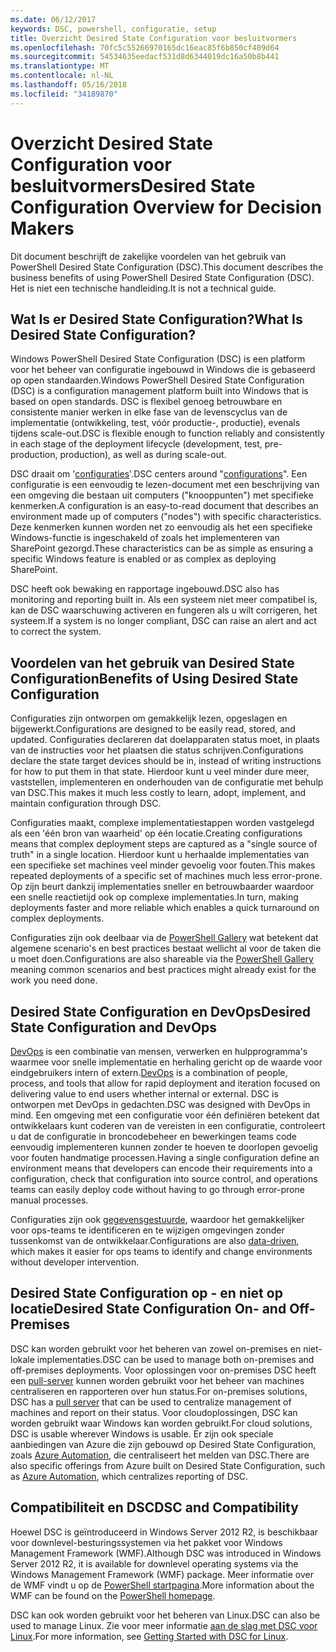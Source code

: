 ```yaml
---
ms.date: 06/12/2017
keywords: DSC, powershell, configuratie, setup
title: Overzicht Desired State Configuration voor besluitvormers
ms.openlocfilehash: 70fc5c55266970165dc16eac85f6b850cf409d64
ms.sourcegitcommit: 54534635eedacf531d8d6344019dc16a50b8b441
ms.translationtype: MT
ms.contentlocale: nl-NL
ms.lasthandoff: 05/16/2018
ms.locfileid: "34189870"
---
```

# <a name="desired-state-configuration-overview-for-decision-makers"></a><span data-ttu-id="cb2ff-103">Overzicht Desired State Configuration voor besluitvormers</span><span class="sxs-lookup"><span data-stu-id="cb2ff-103">Desired State Configuration Overview for Decision Makers</span></span>

<span data-ttu-id="cb2ff-104">Dit document beschrijft de zakelijke voordelen van het gebruik van PowerShell Desired State Configuration (DSC).</span><span class="sxs-lookup"><span data-stu-id="cb2ff-104">This document describes the business benefits of using PowerShell Desired State Configuration (DSC).</span></span> <span data-ttu-id="cb2ff-105">Het is niet een technische handleiding.</span><span class="sxs-lookup"><span data-stu-id="cb2ff-105">It is not a technical guide.</span></span>

## <a name="what-is-desired-state-configuration"></a><span data-ttu-id="cb2ff-106">Wat Is er Desired State Configuration?</span><span class="sxs-lookup"><span data-stu-id="cb2ff-106">What Is Desired State Configuration?</span></span>

<span data-ttu-id="cb2ff-107">Windows PowerShell Desired State Configuration (DSC) is een platform voor het beheer van configuratie ingebouwd in Windows die is gebaseerd op open standaarden.</span><span class="sxs-lookup"><span data-stu-id="cb2ff-107">Windows PowerShell Desired State Configuration (DSC) is a configuration management platform built into Windows that is based on open standards.</span></span> <span data-ttu-id="cb2ff-108">DSC is flexibel genoeg betrouwbare en consistente manier werken in elke fase van de levenscyclus van de implementatie (ontwikkeling, test, vóór productie-, productie), evenals tijdens scale-out.</span><span class="sxs-lookup"><span data-stu-id="cb2ff-108">DSC is flexible enough to function reliably and consistently in each stage of the deployment lifecycle (development, test, pre-production, production), as well as during scale-out.</span></span>

<span data-ttu-id="cb2ff-109">DSC draait om '[configuraties](https://msdn.microsoft.com/powershell/dsc/configurations)'.</span><span class="sxs-lookup"><span data-stu-id="cb2ff-109">DSC centers around "[configurations](https://msdn.microsoft.com/powershell/dsc/configurations)".</span></span>
<span data-ttu-id="cb2ff-110">Een configuratie is een eenvoudig te lezen-document met een beschrijving van een omgeving die bestaan uit computers ("knooppunten") met specifieke kenmerken.</span><span class="sxs-lookup"><span data-stu-id="cb2ff-110">A configuration is an easy-to-read document that describes an environment made up of computers ("nodes") with specific characteristics.</span></span>
<span data-ttu-id="cb2ff-111">Deze kenmerken kunnen worden net zo eenvoudig als het een specifieke Windows-functie is ingeschakeld of zoals het implementeren van SharePoint gezorgd.</span><span class="sxs-lookup"><span data-stu-id="cb2ff-111">These characteristics can be as simple as ensuring a specific Windows feature is enabled or as complex as deploying SharePoint.</span></span>

<span data-ttu-id="cb2ff-112">DSC heeft ook bewaking en rapportage ingebouwd.</span><span class="sxs-lookup"><span data-stu-id="cb2ff-112">DSC also has monitoring and reporting built in.</span></span>
<span data-ttu-id="cb2ff-113">Als een systeem niet meer compatibel is, kan de DSC waarschuwing activeren en fungeren als u wilt corrigeren, het systeem.</span><span class="sxs-lookup"><span data-stu-id="cb2ff-113">If a system is no longer compliant, DSC can raise an alert and act to correct the system.</span></span>

## <a name="benefits-of-using-desired-state-configuration"></a><span data-ttu-id="cb2ff-114">Voordelen van het gebruik van Desired State Configuration</span><span class="sxs-lookup"><span data-stu-id="cb2ff-114">Benefits of Using Desired State Configuration</span></span>

<span data-ttu-id="cb2ff-115">Configuraties zijn ontworpen om gemakkelijk lezen, opgeslagen en bijgewerkt.</span><span class="sxs-lookup"><span data-stu-id="cb2ff-115">Configurations are designed to be easily read, stored, and updated.</span></span>
<span data-ttu-id="cb2ff-116">Configuraties declareren dat doelapparaten status moet, in plaats van de instructies voor het plaatsen die status schrijven.</span><span class="sxs-lookup"><span data-stu-id="cb2ff-116">Configurations declare the state target devices should be in, instead of writing instructions for how to put them in that state.</span></span>
<span data-ttu-id="cb2ff-117">Hierdoor kunt u veel minder dure meer, vaststellen, implementeren en onderhouden van de configuratie met behulp van DSC.</span><span class="sxs-lookup"><span data-stu-id="cb2ff-117">This makes it much less costly to learn, adopt, implement, and maintain configuration through DSC.</span></span>

<span data-ttu-id="cb2ff-118">Configuraties maakt, complexe implementatiestappen worden vastgelegd als een 'één bron van waarheid' op één locatie.</span><span class="sxs-lookup"><span data-stu-id="cb2ff-118">Creating configurations means that complex deployment steps are captured as a "single source of truth" in a single location.</span></span>
<span data-ttu-id="cb2ff-119">Hierdoor kunt u herhaalde implementaties van een specifieke set machines veel minder gevoelig voor fouten.</span><span class="sxs-lookup"><span data-stu-id="cb2ff-119">This makes repeated deployments of a specific set of machines much less error-prone.</span></span>
<span data-ttu-id="cb2ff-120">Op zijn beurt dankzij implementaties sneller en betrouwbaarder waardoor een snelle reactietijd ook op complexe implementaties.</span><span class="sxs-lookup"><span data-stu-id="cb2ff-120">In turn, making deployments faster and more reliable which enables a quick turnaround on complex deployments.</span></span>

<span data-ttu-id="cb2ff-121">Configuraties zijn ook deelbaar via de [PowerShell Gallery](https://powershellgallery.com) wat betekent dat algemene scenario's en best practices bestaat wellicht al voor de taken die u moet doen.</span><span class="sxs-lookup"><span data-stu-id="cb2ff-121">Configurations are also shareable via the [PowerShell Gallery](https://powershellgallery.com) meaning common scenarios and best practices might already exist for the work you need done.</span></span>


## <a name="desired-state-configuration-and-devops"></a><span data-ttu-id="cb2ff-122">Desired State Configuration en DevOps</span><span class="sxs-lookup"><span data-stu-id="cb2ff-122">Desired State Configuration and DevOps</span></span>

<span data-ttu-id="cb2ff-123">[DevOps](http://blogs.technet.com/b/ashleymcglone/archive/2015/11/20/devops-for-n00bs-ie-windows-people.aspx) is een combinatie van mensen, verwerken en hulpprogramma's waarmee voor snelle implementatie en herhaling gericht op de waarde voor eindgebruikers intern of extern.</span><span class="sxs-lookup"><span data-stu-id="cb2ff-123">[DevOps](http://blogs.technet.com/b/ashleymcglone/archive/2015/11/20/devops-for-n00bs-ie-windows-people.aspx) is a combination of people, process, and tools that allow for rapid deployment and iteration focused on delivering value to end users whether internal or external.</span></span>
<span data-ttu-id="cb2ff-124">DSC is ontworpen met DevOps in gedachten.</span><span class="sxs-lookup"><span data-stu-id="cb2ff-124">DSC was designed with DevOps in mind.</span></span>
<span data-ttu-id="cb2ff-125">Een omgeving met een configuratie voor één definiëren betekent dat ontwikkelaars kunt coderen van de vereisten in een configuratie, controleert u dat de configuratie in broncodebeheer en bewerkingen teams code eenvoudig implementeren kunnen zonder te hoeven te doorlopen gevoelig voor fouten handmatige processen.</span><span class="sxs-lookup"><span data-stu-id="cb2ff-125">Having a single configuration define an environment means that developers can encode their requirements into a configuration, check that configuration into source control, and operations teams can easily deploy code without having to go through error-prone manual processes.</span></span>

<span data-ttu-id="cb2ff-126">Configuraties zijn ook [gegevensgestuurde](https://msdn.microsoft.com/powershell/dsc/configdata), waardoor het gemakkelijker voor ops-teams te identificeren en te wijzigen omgevingen zonder tussenkomst van de ontwikkelaar.</span><span class="sxs-lookup"><span data-stu-id="cb2ff-126">Configurations are also [data-driven](https://msdn.microsoft.com/powershell/dsc/configdata), which makes it easier for ops teams to identify and change environments without developer intervention.</span></span>

## <a name="desired-state-configuration-on--and-off-premises"></a><span data-ttu-id="cb2ff-127">Desired State Configuration op - en niet op locatie</span><span class="sxs-lookup"><span data-stu-id="cb2ff-127">Desired State Configuration On- and Off-Premises</span></span>

<span data-ttu-id="cb2ff-128">DSC kan worden gebruikt voor het beheren van zowel on-premises en niet-lokale implementaties.</span><span class="sxs-lookup"><span data-stu-id="cb2ff-128">DSC can be used to manage both on-premises and off-premises deployments.</span></span>
<span data-ttu-id="cb2ff-129">Voor oplossingen voor on-premises DSC heeft een [pull-server](https://msdn.microsoft.com/powershell/dsc/pullserver) kunnen worden gebruikt voor het beheer van machines centraliseren en rapporteren over hun status.</span><span class="sxs-lookup"><span data-stu-id="cb2ff-129">For on-premises solutions, DSC has a [pull server](https://msdn.microsoft.com/powershell/dsc/pullserver) that can be used to centralize management of machines and report on their status.</span></span>
<span data-ttu-id="cb2ff-130">Voor cloudoplossingen, DSC kan worden gebruikt waar Windows kan worden gebruikt.</span><span class="sxs-lookup"><span data-stu-id="cb2ff-130">For cloud solutions, DSC is usable wherever Windows is usable.</span></span>
<span data-ttu-id="cb2ff-131">Er zijn ook speciale aanbiedingen van Azure die zijn gebouwd op Desired State Configuration, zoals [Azure Automation](https://azure.microsoft.com/en-us/documentation/services/automation/), die centraliseert het melden van DSC.</span><span class="sxs-lookup"><span data-stu-id="cb2ff-131">There are also specific offerings from Azure built on Desired State Configuration, such as [Azure Automation](https://azure.microsoft.com/en-us/documentation/services/automation/), which centralizes reporting of DSC.</span></span>

## <a name="dsc-and-compatibility"></a><span data-ttu-id="cb2ff-132">Compatibiliteit en DSC</span><span class="sxs-lookup"><span data-stu-id="cb2ff-132">DSC and Compatibility</span></span>

<span data-ttu-id="cb2ff-133">Hoewel DSC is geïntroduceerd in Windows Server 2012 R2, is beschikbaar voor downlevel-besturingssystemen via het pakket voor Windows Management Framework (WMF).</span><span class="sxs-lookup"><span data-stu-id="cb2ff-133">Although DSC was introduced in Windows Server 2012 R2, it is available for downlevel operating systems via the Windows Management Framework (WMF) package.</span></span>
<span data-ttu-id="cb2ff-134">Meer informatie over de WMF vindt u op de [PowerShell startpagina](https://msdn.microsoft.com/en-us/powershell/).</span><span class="sxs-lookup"><span data-stu-id="cb2ff-134">More information about the WMF can be found on the [PowerShell homepage](https://msdn.microsoft.com/en-us/powershell/).</span></span>

<span data-ttu-id="cb2ff-135">DSC kan ook worden gebruikt voor het beheren van Linux.</span><span class="sxs-lookup"><span data-stu-id="cb2ff-135">DSC can also be used to manage Linux.</span></span> <span data-ttu-id="cb2ff-136">Zie voor meer informatie [aan de slag met DSC voor Linux](https://msdn.microsoft.com/en-us/powershell/dsc/lnxgettingstarted).</span><span class="sxs-lookup"><span data-stu-id="cb2ff-136">For more information, see [Getting Started with DSC for Linux](https://msdn.microsoft.com/en-us/powershell/dsc/lnxgettingstarted).</span></span>